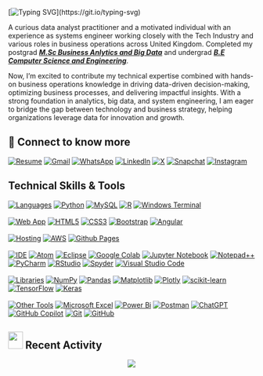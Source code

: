 

[![Typing SVG](https://readme-typing-svg.demolab.com?font=Fira+Code&pause=4000&color=112BF7&width=500&lines=👋+I+am+Mohankumar.+Nice+to_connect!)](https://git.io/typing-svg)

A curious data analyst practitioner and a motivated individual with an experience as systems engineer working closely with the Tech Industry and various roles in business operations across United Kingdom.
Completed my postgrad [***M.Sc Business Anlytics and Big Data***](https://www.liverpool.ac.uk/) and undergrad [***B.E Computer Science and Engineering***](https://vtu.ac.in/en/).

Now, I’m excited to contribute my technical expertise combined with hands-on business operations knowledge in driving data-driven decision-making, optimizing business processes, and delivering impactful insights. With a strong foundation in analytics, big data, and system engineering, I am eager to bridge the gap between technology and business strategy, helping organizations leverage data for innovation and growth.

## 🔗 Connect to know more 

<!--[![Portfolio](https://img.shields.io/badge/Portfolio-black?style=for-the-badge&logo=firefox)](https://mehtanshh.web.app)-->
[![Resume](https://img.shields.io/badge/-Resume-black?style=for-the-badge&logo=google-drive&logoColor=white)]()
[![Gmail](https://img.shields.io/badge/Gmail-D14836?style=for-the-badge&logo=gmail&logoColor=white)](mailto:mohankumarmarkuli@gmail.com)
[![WhatsApp](https://img.shields.io/badge/WhatsApp-25D366?style=for-the-badge&logo=whatsapp&logoColor=white)](https://api.whatsapp.com/send/?phone=917996471774)
[![LinkedIn](https://img.shields.io/badge/linkedin-%230077B5.svg?style=for-the-badge&logo=linkedin&logoColor=white)](https://linkedin.com/in/mohankumar-mc) 
[![X](https://img.shields.io/badge/X-%23000000.svg?style=for-the-badge&logo=X&logoColor=white)](https://x.com/mohanmarkuli)
[![Snapchat](https://img.shields.io/badge/Snapchat-%23FFFC00.svg?style=for-the-badge&logo=Snapchat&logoColor=white)](https://www.snapchat.com/add/mohan-markuli)
[![Instagram](https://img.shields.io/badge/Instagram-%23E4405F.svg?style=for-the-badge&logo=Instagram&logoColor=white)](https://instagram.com/rvishalmohan) 

<a><h2>Technical Skills & Tools</h2></a>

[![Languages](https://img.shields.io/badge/Languages_:-black?style=for-the-badge)]()
[![Python](https://img.shields.io/badge/python-3670A0?style=for-the-badge&logo=python&logoColor=ffdd54)]()
[![MySQL](https://img.shields.io/badge/mysql-4479A1.svg?style=for-the-badge&logo=mysql&logoColor=white)]()
[![R](https://img.shields.io/badge/r-%23276DC3.svg?style=for-the-badge&logo=r&logoColor=white)]()
[![Windows Terminal](https://img.shields.io/badge/Windows%20Terminal-%234D4D4D.svg?style=for-the-badge&logo=windows-terminal&logoColor=white)]()
<br><br>
[![Web App](https://img.shields.io/badge/Web_App_:-black?style=for-the-badge)]()
[![HTML5](https://img.shields.io/badge/html5-%23E34F26.svg?style=for-the-badge&logo=html5&logoColor=white)]()
[![CSS3](https://img.shields.io/badge/css3-%231572B6.svg?style=for-the-badge&logo=css3&logoColor=white)]()
[![Bootstrap](https://img.shields.io/badge/bootstrap-%238511FA.svg?style=for-the-badge&logo=bootstrap&logoColor=white)]()
[![Angular](https://img.shields.io/badge/angular-%23DD0031.svg?style=for-the-badge&logo=angular&logoColor=white)]()
<br><br>
[![Hosting](https://img.shields.io/badge/Hosting_:-black?style=for-the-badge)]()
[![AWS](https://img.shields.io/badge/AWS-%23FF9900.svg?style=for-the-badge&logo=amazon-aws&logoColor=white)]()
[![Github Pages](https://img.shields.io/badge/github%20pages-121013?style=for-the-badge&logo=github&logoColor=white)]()
<br><br>
[![IDE](https://img.shields.io/badge/IDE_:-black?style=for-the-badge)]()
[![Atom](https://img.shields.io/badge/Atom-%2366595C.svg?style=for-the-badge&logo=atom&logoColor=white)]()
[![Eclipse](https://img.shields.io/badge/Eclipse-FE7A16.svg?style=for-the-badge&logo=Eclipse&logoColor=white)]()
[![Google Colab](https://img.shields.io/badge/Google%20Colab-%23F9A825.svg?style=for-the-badge&logo=googlecolab&logoColor=white)]()
[![Jupyter Notebook](https://img.shields.io/badge/jupyter-%23FA0F00.svg?style=for-the-badge&logo=jupyter&logoColor=white)]()
[![Notepad++](https://img.shields.io/badge/Notepad++-90E59A.svg?style=for-the-badge&logo=notepad%2b%2b&logoColor=black)]()
[![PyCharm](https://img.shields.io/badge/pycharm-143?style=for-the-badge&logo=pycharm&logoColor=black&color=black&labelColor=green)]()
[![RStudio](https://img.shields.io/badge/RStudio-4285F4?style=for-the-badge&logo=rstudio&logoColor=white)]()
[![Spyder](https://img.shields.io/badge/Spyder-838485?style=for-the-badge&logo=spyder%20ide&logoColor=maroon)]()
[![Visual Studio Code](https://img.shields.io/badge/Visual%20Studio%20Code-0078d7.svg?style=for-the-badge&logo=visual-studio-code&logoColor=white)]()
<br><br>
[![Libraries](https://img.shields.io/badge/Libraries_:-black?style=for-the-badge)]()
[![NumPy](https://img.shields.io/badge/numpy-%23013243.svg?style=for-the-badge&logo=numpy&logoColor=white)]()
[![Pandas](https://img.shields.io/badge/pandas-%23150458.svg?style=for-the-badge&logo=pandas&logoColor=white)]()
[![Matplotlib](https://img.shields.io/badge/Matplotlib-%23ffffff.svg?style=for-the-badge&logo=Matplotlib&logoColor=black)]()
[![Plotly](https://img.shields.io/badge/Plotly-%233F4F75.svg?style=for-the-badge&logo=plotly&logoColor=white)]()
[![scikit-learn](https://img.shields.io/badge/scikit--learn-%23F7931E.svg?style=for-the-badge&logo=scikit-learn&logoColor=white)]()
[![TensorFlow](https://img.shields.io/badge/TensorFlow-%23FF6F00.svg?style=for-the-badge&logo=TensorFlow&logoColor=white)]()
[![Keras](https://img.shields.io/badge/Keras-%23D00000.svg?style=for-the-badge&logo=Keras&logoColor=white)]()
<br><br>
[![Other Tools](https://img.shields.io/badge/Other_Tools:-black?style=for-the-badge)]()
[![Microsoft Excel](https://img.shields.io/badge/Microsoft_Excel-217346?style=for-the-badge&logo=microsoft-excel&logoColor=white)]()
[![Power Bi](https://img.shields.io/badge/power_bi-F2C811?style=for-the-badge&logo=powerbi&logoColor=black)]()
[![Postman](https://img.shields.io/badge/Postman-FF6C37?style=for-the-badge&logo=postman&logoColor=white)]()
[![ChatGPT](https://img.shields.io/badge/chatGPT-74aa9c?style=for-the-badge&logo=openai&logoColor=white)]()
[![GitHub Copilot](https://img.shields.io/badge/github_copilot-8957E5?style=for-the-badge&logo=github-copilot&logoColor=white)]()
[![Git](https://img.shields.io/badge/git-%23F05033.svg?style=for-the-badge&logo=git&logoColor=white)]()
[![GitHub](https://img.shields.io/badge/github-%23121011.svg?style=for-the-badge&logo=github&logoColor=white)]()

## <img src="https://github.com/mohankumar-markuli/mohankumar-markuli/blob/main/assets/recent.gif" width="30" height="35" /> Recent Activity

<div align="center">
  <img src="https://github-readme-activity-graph.vercel.app/graph?username=mohankumar-markuli&theme=synthwave-84&true&hide_border=true" />
</div>

<!--
[![github contributions](https://github-profile-summary-cards.vercel.app/api/cards/profile-details?username=mohankumar-markuli&theme=monokai)](https://github.com/mohankumar-markuli)

[![Top Langs](https://github-readme-stats.vercel.app/api/top-langs/?username=mohankumar-markuli&layout=compact)](https://github.com/mohankumar-markuli/github-readme-stats)
-->
